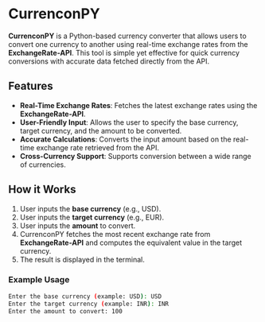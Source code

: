 # CurrenconPY

**CurrenconPY** is a Python-based currency converter that allows users to convert one currency to another using real-time exchange rates from the **ExchangeRate-API**. This tool is simple yet effective for quick currency conversions with accurate data fetched directly from the API.

## Features

- **Real-Time Exchange Rates**: Fetches the latest exchange rates using the **ExchangeRate-API**.
- **User-Friendly Input**: Allows the user to specify the base currency, target currency, and the amount to be converted.
- **Accurate Calculations**: Converts the input amount based on the real-time exchange rate retrieved from the API.
- **Cross-Currency Support**: Supports conversion between a wide range of currencies.

## How it Works

1. User inputs the **base currency** (e.g., USD).
2. User inputs the **target currency** (e.g., EUR).
3. User inputs the **amount** to convert.
4. CurrenconPY fetches the most recent exchange rate from **ExchangeRate-API** and computes the equivalent value in the target currency.
5. The result is displayed in the terminal.

### Example Usage

```bash
Enter the base currency (example: USD): USD
Enter the target currency (example: INR): INR
Enter the amount to convert: 100
